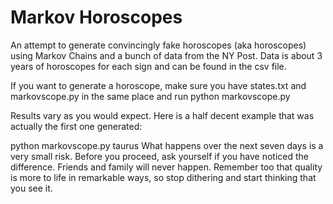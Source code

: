 Markov Horoscopes
=================

An attempt to generate convincingly fake horoscopes (aka horoscopes) using
Markov Chains and a bunch of data from the NY Post. Data is about 3 years
of horoscopes for each sign and can be found in the csv file.

If you want to generate a horoscope, make sure you have states.txt and 
markovscope.py in the same place and run python markovscope.py <sign>

Results vary as you would expect. Here is a half decent example that was 
actually the first one generated:

python markovscope.py taurus
What happens over the next seven days is a very small risk. Before you 
proceed, ask yourself if you have noticed the difference. Friends and 
family will never happen. Remember too that quality is more to life in 
remarkable ways, so stop dithering and start thinking that you see it.
